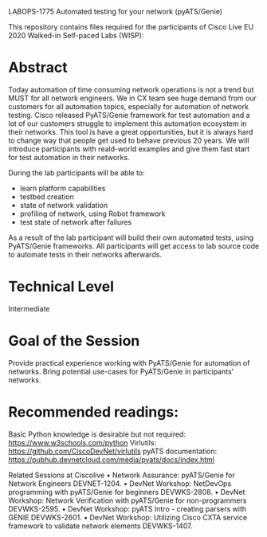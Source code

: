 LABOPS-1775 Automated testing for your network (pyATS/Genie)

This repository contains files required for the participants of Cisco Live EU 2020 Walked-in Self-paced Labs (WISP):

Abstract
================================================
Today automation of time consuming network operations is not a trend but MUST for all network engineers.
We in CX team see huge demand from our customers for all automation topics, especially for automation of network testing.
Cisco released PyATS/Genie framework for test automation and a lot of our customers struggle to implement this automation ecosystem in their networks.
This tool is have a great opportunities, but it is always hard to change way that people get used to behave previous 20 years.
We will introduce participants with reald-world examples and give them  fast start for test automation in their networks.

During the lab participants will be able to:
- learn platform capabilities
- testbed creation
- state of network validation
- profiling of network, using Robot framework
- test state of network after failures


As a result of the lab participant will build their own automated tests, using PyATS/Genie frameworks.
All participants will get access to lab source code to automate tests in their networks afterwards.

Technical Level
================
Intermediate

Goal of the Session
=========================================================
Provide practical experience working with PyATS/Genie for automation of networks.
Bring potential use-cases for PyATS/Genie in participants' networks.

Recommended readings:
=======================================================
Basic Python knowledge is desirable but not required: 
https://www.w3schools.com/python
Virlutils: https://github.com/CiscoDevNet/virlutils
pyATS documentation: https://pubhub.devnetcloud.com/media/pyats/docs/index.html

Related Sessions at Ciscolive
•	Network Assurance: pyATS/Genie for Network Engineers
DEVNET-1204.
•	DevNet Workshop: NetDevOps programming with pyATS/Genie for beginners
DEVWKS-2808.
•	DevNet Workshop: Network Verification with pyATS/Genie for non-programmers
DEVWKS-2595.
•	DevNet Workshop: pyATS Intro - creating parsers with GENIE
DEVWKS-2601.
•	DevNet Workshop: Utilizing Cisco CXTA service framework to validate network elements
DEVWKS-1407.
